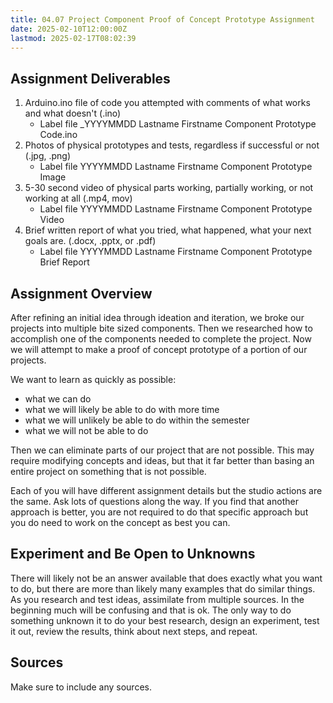 ```yaml
---
title: 04.07 Project Component Proof of Concept Prototype Assignment
date: 2025-02-10T12:00:00Z
lastmod: 2025-02-17T08:02:39
---
```


## Assignment Deliverables

1. Arduino.ino file of code you attempted with comments of what works and what doesn't (.ino)
   - Label file \_YYYYMMDD Lastname Firstname Component Prototype Code.ino
2. Photos of physical prototypes and tests, regardless if successful or not (.jpg, .png)
   - Label file YYYYMMDD Lastname Firstname Component Prototype Image
3. 5-30 second video of physical parts working, partially working, or not working at all (.mp4, mov)
   - Label file YYYYMMDD Lastname Firstname Component Prototype Video
4. Brief written report of what you tried, what happened, what your next goals are. (.docx, .pptx, or .pdf)
   - Label file YYYYMMDD Lastname Firstname Component Prototype Brief Report

## Assignment Overview

After refining an initial idea through ideation and iteration, we broke our projects into multiple bite sized components. Then we researched how to accomplish one of the components needed to complete the project. Now we will attempt to make a proof of concept prototype of a portion of our projects.

We want to learn as quickly as possible:

- what we can do
- what we will likely be able to do with more time
- what we will unlikely be able to do within the semester
- what we will not be able to do

Then we can eliminate parts of our project that are not possible. This may require modifying concepts and ideas, but that it far better than basing an entire project on something that is not possible.

Each of you will have different assignment details but the studio actions are the same. Ask lots of questions along the way. If you find that another approach is better, you are not required to do that specific approach but you do need to work on the concept as best you can.

## Experiment and Be Open to Unknowns

There will likely not be an answer available that does exactly what you want to do, but there are more than likely many examples that do similar things. As you research and test ideas, assimilate from multiple sources. In the beginning much will be confusing and that is ok. The only way to do something unknown it to do your best research, design an experiment, test it out, review the results, think about next steps, and repeat.

## Sources

Make sure to include any sources.
